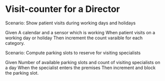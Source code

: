 # Visit-counter for a Director

Scenario: Show patient visits during working days and holidays

  Given A calendar and a sensor which is working
  When patient visits on a working day or holiday
  Then increment the count varaible for each category.

Scenario: Compute parking slots to reserve for visiting specialists

  Given Number of available parking slots and count of
  visiting specialists on a day
  When the specialist enters the premises
  Then increment and block the parking slot.
